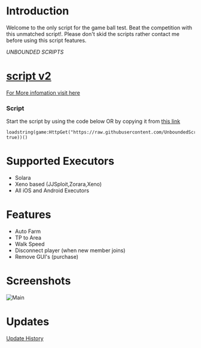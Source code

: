 # Introduction 
Welcome to the only script for the game ball test. Beat the competition with this unmatched script!. Please don't skid the scripts rather contact me before using this script features. 

*UNBOUNDED SCRIPTS*
# [script v2](https://github.com/UnboundedScripts/balltest_v2)

[For More infomation visit here]()

### Script

Start the script by using the code below OR by copying it from [this link](https://raw.githubusercontent.com/UnboundedScripts/uscriptloader/refs/heads/main/Files/MainLoad.lua)
```
loadstring(game:HttpGet("https://raw.githubusercontent.com/UnboundedScripts/uscriptloader/refs/heads/main/main.lua", true))()
```

# Supported Executors
- Solara
- Xeno based (JJSploit,Zorara,Xeno)
- All iOS and Android Executors

# Features

- Auto Farm
- TP to Area
- Walk Speed
- Disconnect player (when new member joins)
- Remove GUI's (purchase)

# Screenshots

![Main](https://github.com/user-attachments/assets/14e830ec-61db-4d42-841c-2c3969cf460d)

# Updates
[Update History](https://github.com/UnboundedScripts/balltest/releases)


